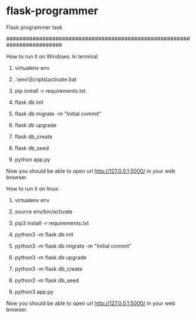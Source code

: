 # flask-programmer
Flask programmer task


#########################################################################

How to run it on Windows:
In terminal

1. virtualenv env

2. .\env\Scripts\activate.bat

3. pip install -r requirements.txt

4. flask db init

5. flask db migrate -m "Initial commit"

6. flask db upgrade

7. flask db_create

8. flask db_seed

9. python app.py

Now you should be able to open url  http://127.0.0.1:5000/ in your web browser.

How to run it on linux:

1. virtualenv env

2. source env/bin/activate

3. pip3 install -r requirements.txt

4. python3 -m flask db init

5. python3 -m flask db migrate -m "Initial commit"

6. python3 -m flask db upgrade

7. python3 -m flask db_create

8. python3 -m flask db_seed

9. python3 app.py

Now you should be able to open url  http://127.0.0.1:5000/ in your web browser.


